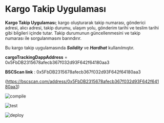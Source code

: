 # Kargo Takip Uygulaması

 **Kargo Takip Uygulaması**; kargo oluşturarak takip numarası, gönderici adresi, alıcı adresi, takip durumu, ulaşım yolu, gönderim tarihi ve teslim tarihi gibi bilgileri içinde tutar. Takip durumunun güncellenmesini ve takip numarası ile sorgulanmasını barındırır.
 
 Bu kargo takip uygulamasında ***Solidity*** ve ***Hardhat*** kullanılmıştır.

**cargoTrackingDappAddress** = 0x5FbDB2315678afecb367f032d93F642f64180aa3

**BSCScan link** : 0x5FbDB2315678afecb367f032d93F642f64180aa3

(https://bscscan.com/address/0x5FbDB2315678afecb367f032d93F642f64180aa3)

![compile](https://github.com/MeryemSulum/Cargo_Tracking_Dapp/assets/118208883/922fb734-06d4-4528-a467-d61d43849a27)

![test](https://github.com/MeryemSulum/Cargo_Tracking_Dapp/assets/118208883/34cfcb20-f938-41b1-b783-61c673a4cd49)

![deploy](https://github.com/MeryemSulum/Cargo_Tracking_Dapp/assets/118208883/35026d3a-6e65-4ce0-84ef-d6fc4640936f)
